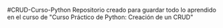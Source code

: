 #CRUD-Curso-Python
Repositorio creado para guardar todo lo aprendido en el curso de "Curso Práctico de Python: Creación de un CRUD"
